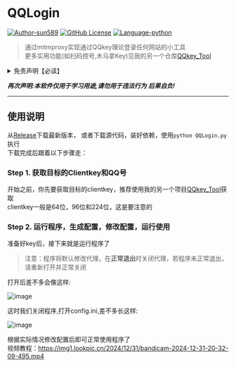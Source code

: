 # QQLogin
[![Author-sun589](https://img.shields.io/badge/Author-sun589-52616b.svg?logo=github)](https://github.com/sun589)
[![GitHub License](https://img.shields.io/github/license/sun589/QQkey_Tool?logo=github)](https://github.com/sun589/QQkey_Tool/blob/main/LICENSE)
[![Language-python](https://img.shields.io/badge/Language-python-yellow?logo=python)](https://github.com/sun589/QQkey_Tool)
> 通过mitmproxy实现通过QQkey理论登录任何网站的小工具  
> 更多实用功能(如扫码控号,木马拿Key)见我的另一个仓库[QQkey_Tool](https://github.com/sun589/QQkey_Tool)

<details><summary>免责声明【必读】</summary>

### **本工具仅供学习和技术研究使用，不得用于任何非法行为，否则后果自负。**

**本工具的作者不对本工具的安全性、完整性、可靠性、有效性、正确性或适用性做任何明示或暗示的保证，也不对本工具的使用或滥用造成的任何直接或间接的损失、责任、索赔、要求或诉讼承担任何责任。**

**本工具的作者保留随时修改、更新、删除或终止本工具的权利，无需事先通知或承担任何义务。**

**本工具的使用者应遵守相关法律法规，尊重QQ的版权和隐私，不得侵犯QQ或其他第三方的合法权益，不得从事任何违法或不道德的行为。**

## **本工具的使用者在下载、安装、运行或使用本工具时，即表示已阅读并同意本免责声明。如有异议，请立即停止使用本工具，并删除所有相关文件。**

</details>  

***再次声明:本软件仅用于学习用途,请勿用于违法行为 后果自负!***  
****
## 使用说明
从[Release](https://github.com/sun589/QQLogin/releases/latest)下载最新版本，
或者下载源代码，装好依赖，使用`python QQLogin.py`执行  
下载完成后跟着以下步骤走：  
### Step 1. 获取目标的Clientkey和QQ号
开始之前，你先要获取目标的clientkey，推荐使用我的另一个项目[QQkey_Tool](https://github.com/sun589/QQkey_Tool)获取  
clientkey一般是64位，96位和224位，这是要注意的  
### Step 2. 运行程序，生成配置，修改配置，运行使用
准备好key后，接下来就是运行程序了  
> 注意：程序将默认修改代理，在**正常退出**时关闭代理，若程序未正常退出，请重新打开并正常关闭

打开后差不多会像这样:  
  
![image](https://github.com/user-attachments/assets/45d6f98c-f153-4f06-90b4-08ca7989d179)  

这时我们关闭程序,打开config.ini,差不多长这样:  

![image](https://github.com/user-attachments/assets/992aa437-6c40-45b9-bd9e-08b4044e03be)

根据实际情况修改配置后即可正常使用程序了  
视频教程：https://img1.lookpic.cn/2024/12/31/bandicam-2024-12-31-20-32-09-495.mp4


